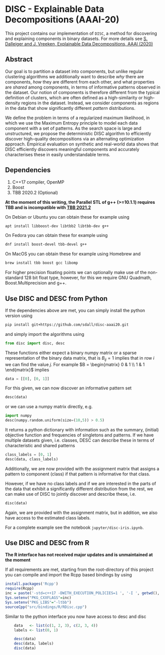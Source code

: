 # DISC - Explainable Data Decompositions (AAAI-20)

This project contains our implementation of `DISC`, a method for discovering and explaining components in binary datasets. For more details see [S. Dalleiger and J. Vreeken, Explainable Data Decompositions, AAAI (2020)](http://eda.mmci.uni-saarland.de/disc/)

## Abstract

Our goal is to partition a dataset into components, but unlike regular clustering algorithms we additionally want to describe _why_ there are components, _how_ they are different from each other, and what properties are _shared_ among components, in terms of informative patterns observed in the dataset.
Our notion of components is therefore different from the typical definition of clusters, which are often defined as a high-similarity or high-density regions in the dataset. Instead, we consider components as regions in the data that show significantly different _pattern_ distributions. 

We define the problem in terms of a regularized maximum likelihood, in which we use the Maximum Entropy principle to model each data component with a set of patterns. As the search space is large and unstructured, we propose the deterministic DISC algorithm to efficiently discover high-quality decompositions via an alternating optimization approach. Empirical evaluation on synthetic and real-world data shows that DISC efficiently discovers meaningful components and accurately characterises these in easily understandable terms. 

## Dependencies

1. C++17 compiler, OpenMP
2. Boost
3. TBB 2020.2 (Optional)

**At the moment of this writing, the Parallel STL of g++ (>=10.1.1) requires TBB and is incompatible with [TBB 2021.2](https://software.intel.com/content/www/us/en/develop/articles/intel-oneapi-threading-building-blocks-release-notes.html)** 


On Debian or Ubuntu you can obtain these for example using 

```sh
apt install libboost-dev libtbb2 libtbb-dev g++ 
```

On Fedora you can obtain these for example using 

```sh
dnf install boost-devel tbb-devel g++
```

On MacOS you can obtain these for example using Homebrew and

```sh
brew install tbb boost gcc libomp
```

For higher precision floating points we can optionally make use of the non-standard 128 bit float type, however, for this we require GNU Quadmath, Boost.Multiprecision and g++.

## Use DISC and DESC from Python

If the dependencies above are met, you can simply install the python version using
```sh
pip install git+https://github.com/sdall/disc-aaai20.git
```
and simply import the algorithms using 
```python
from disc import disc, desc
```
These functions either expect a binary numpy matrix or a sparse representation of the binary data matrix, that is $B_{ij} = 1$ implies that in row $i$ we can find the value $j$. For example $B = \begin{matrix} 0 & 1 \\ 1 & 1 \end{matrix}$ implies 
```python
data = [[0], [0, 1]]
```
For this given, we can now discover an informative pattern set

```python
desc(data)
```
or we can use a numpy matrix directly, e.g.

```python
import numpy
desc(numpy.random.uniform(size=(10,5)) > 0.5)
```
It returns a python dictionary with information such as the summary, (initial) objective function and frequencies of singletons and patterns. If we have multiple datasets given, i.e. classes, DESC can describe these in terms of characteristic and shared patterns

```python
class_labels = [0, 1]
desc(data, class_labels)
```
Additionally, we are now provided with the assignment matrix that assigns a pattern to component (class) if that pattern is informative for that class.

However, if we have no class labels and if we are interested in the parts of the data that exhibit a significantly different distribution from the rest, we can make use of DISC to jointly discover and describe these, i.e.

```python
disc(data)
```
Again, we are provided with the assignment matrix, but in addition, we also have access to the estimated class labels.

For a complete example see the notebook ```jupyter/disc-iris.ipynb```.

## Use DISC and DESC from R

**The R interface has not received major updates and is unmaintained at the moment**

If all requirements are met, starting from the root-directory of this project you can compile and import the Rcpp based bindings by using

```R
install.packages('Rcpp')
require(Rcpp)
inc = paste('-std=c++17 -DWITH_EXECUTION_POLICIES=1 ', '-I ', getwd(), '/include', ' -I ', getwd(), '/src', sep='')
Sys.setenv("PKG_CXXFLAGS"=inc)
Sys.setenv("PKG_LIBS"="-ltbb") 
sourceCpp("src/bindings/R/RDisc.cpp")
```
Similar to the python interface you now have access to desc and disc

```R
    data   <- list(c(1, 2, 3), c(2, 3, 4))
    labels <- list(0, 1)

    desc(data)
    desc(data, labels)
    disc(data)
```
